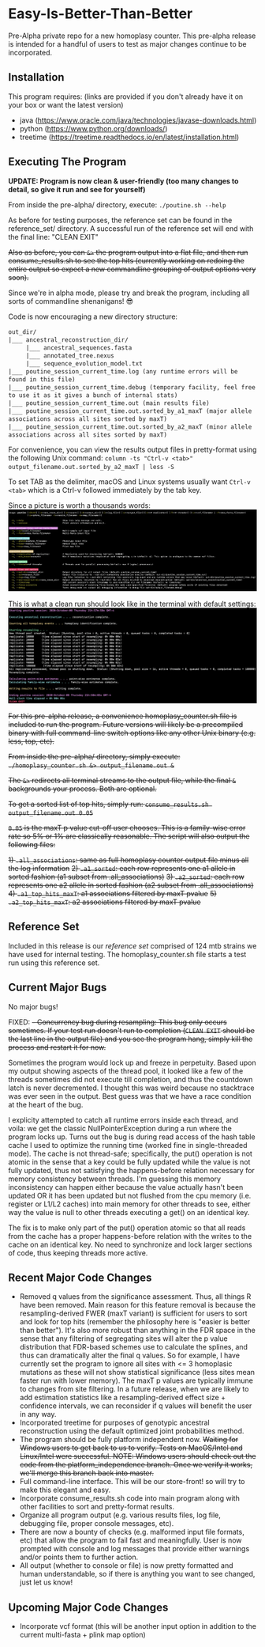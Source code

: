 # Easy-Is-Better-Than-Better
Pre-Alpha private repo for a new homoplasy counter.  This pre-alpha release is intended for a handful of users to test as major changes continue to be incorporated.



## Installation
This program requires: (links are provided if you don't already have it on your box or want the latest version)

- java (https://www.oracle.com/java/technologies/javase-downloads.html)
- python (https://www.python.org/downloads/)
- treetime (https://treetime.readthedocs.io/en/latest/installation.html)



## Executing The Program
**UPDATE:  Program is now clean & user-friendly (too many changes to detail, so give it run and see for yourself)**

From inside the pre-alpha/ directory, execute: `./poutine.sh --help`

As before for testing purposes, the reference set can be found in the reference_set/ directory.  A successful run of the reference set will end with the final line:  "CLEAN EXIT"

~~Also as before, you can `&>` the program output into a flat file, and then run consume_results.sh to see the top hits (currently working on redoing the entire output so expect a new commandline grouping of output options very soon).~~

Since we're in alpha mode, please try and break the program, including all sorts of commandline shenanigans! :sunglasses:

Code is now encouraging a new directory structure:

```
out_dir/
|___ ancestral_reconstruction_dir/
     |___ ancestral_sequences.fasta
     |___ annotated_tree.nexus
     |___ sequence_evolution_model.txt     
|___ poutine_session_current_time.log (any runtime errors will be found in this file)
|___ poutine_session_current_time.debug (temporary facility, feel free to use it as it gives a bunch of internal stats)
|___ poutine_session_current_time.out (main results file)
|___ poutine_session_current_time.out.sorted_by_a1_maxT (major allele associations across all sites sorted by maxT)
|___ poutine_session_current_time.out.sorted_by_a2_maxT (minor allele associations across all sites sorted by maxT)
```

For convenience, you can view the results output files in pretty-format using the following Unix command:
`column -ts "Ctrl-v <tab>" output_filename.out.sorted_by_a2_maxT | less -S`

To set TAB as the delimiter, macOS and Linux systems usually want `Ctrl-v <tab>` which is a Ctrl-v followed immediately by the tab key.

Since a picture is worth a thousands words:
![Image of new cli](https://github.com/Peter-Two-Point-O/Easy-Is-Better-Than-Better/blob/master/pre-alpha/images/poutine_cli_screenshot_2.png)

This is what a clean run should look like in the terminal with default settings:
![Image of new console updates](https://github.com/Peter-Two-Point-O/Easy-Is-Better-Than-Better/blob/master/pre-alpha/images/poutine_console_screenshot.png)

~~For this pre-alpha release, a convenience homoplasy_counter.sh file is included to run the program.  Future versions will likely be a precompiled binary with full command-line switch options like any other Unix binary (e.g. less, top, etc).~~

~~From inside the pre-alpha/ directory, simply execute: `./homoplasy_counter.sh &> output_filename.out &`~~

~~The `&>` redirects all terminal streams to the output file, while the final `&` backgrounds your process.  Both are optional.~~

~~To get a sorted list of top hits, simply run: `consume_results.sh output_filename.out 0.05`~~

~~`0.05` is the maxT p value cut-off user chooses.  This is a family-wise error rate so 5% or 1% are classically reasonable.  The script will also output the following files:~~

~~1)  `.all_associations`:  same as full homoplasy counter output file minus all the log information~~
~~2)  `.a1_sorted`:  each row represents one a1 allele in sorted fashion (a1 subset from .all_associations)~~
~~3)  `.a2_sorted`:  each row represents one a2 allele in sorted fashion (a2 subset from .all_associations)~~
~~4)  `.a1_top_hits_maxT`:  a1 associations filtered by maxT pvalue~~
~~5)  `.a2_top_hits_maxT`:  a2 associations filtered by maxT pvalue~~




## Reference Set
Included in this release is our *reference set* comprised of 124 mtb strains we have used for internal testing.  The homoplasy_counter.sh file starts a test run using this reference set.



## Current Major Bugs
No major bugs!

FIXED:  ~~- Concurrency bug during resampling:  This bug only occurs sometimes.  If your test run doesn't run to completion (`CLEAN EXIT` should be the last line in the output file) and you see the program hang, simply kill the process and restart it for now.~~

Sometimes the program would lock up and freeze in perpetuity.  Based upon my output showing aspects of the thread pool, it looked like a few of the threads sometimes did not execute till completion, and thus the countdown latch is never decremented.  I thought this was weird because no stacktrace was ever seen in the output.  Best guess was that we have a race condition at the heart of the bug.

I explicity attempted to catch all runtime errors inside each thread, and voila:  we get the classic NullPointerException during a run where the program locks up.  Turns out the bug is during read access of the hash table cache I used to optimize the running time (worked fine in single-threaded mode).  The cache is not thread-safe; specifically, the put() operation is not atomic in the sense that a key could be fully updated while the value is not fully updated, thus not satisfying the happens-before relation necessary for memory consistency between threads.  I'm guessing this memory inconsistency can happen either because the value actually hasn't been updated OR it has been updated but not flushed from the cpu memory (i.e. register or L1/L2 caches) into main memory for other threads to see, either way the value is null to other threads executing a get() on an identical key.

The fix is to make only part of the put() operation atomic so that all reads from the cache has a proper happens-before relation with the writes to the cache on an identical key.  No need to synchronize and lock larger sections of code, thus keeping threads more active.



## Recent Major Code Changes
- Removed q values from the significance assessment.  Thus, all things R have been removed.  Main reason for this feature removal is because the resampling-derived FWER (maxT variant) is sufficient for users to sort and look for top hits (remember the philosophy here is "easier is better than better").  It's also more robust than anything in the FDR space in the sense that any filtering of segregating sites will alter the p value distribution that FDR-based schemes use to calculate the splines, and thus can dramatically alter the final q values.  So for example, I have currently set the program to ignore all sites with <= 3 homoplasic mutations as these will not show statistical significance (less sites mean faster run with lower memory).  The maxT p values are typically immune to changes from site filtering.  In a future release, when we are likely to add estimation statistics like a resampling-derived effect size + confidence intervals, we can reconsider if q values will benefit the user in any way.
- Incorporated treetime for purposes of genotypic ancestral reconstruction using the default optimized joint probabilities method.
- The program should be fully platform independent now.  ~~Waiting for Windows users to get back to us to verify.  Tests on MacOS/Intel and Linux/Intel were successful.  NOTE:  Windows users should check out the code from the platform_independence branch.  Once we verify it works, we'll merge this branch back into master.~~
- Full command-line interface.  This will be our store-front! so will try to make this elegant and easy.
- Incorporate consume_results.sh code into main program along with other facilities to sort and pretty-format results.
- Organize all program output (e.g. various results files, log file, debugging file, proper console messages, etc).
- There are now a bounty of checks (e.g. malformed input file formats, etc) that allow the program to fail fast and meaningfully.  User is now prompted with console and log messages that provide either warnings and/or points them to further action.
- All output (whether to console or file) is now pretty formatted and human understandable, so if there is anything you want to see changed, just let us know!



## Upcoming Major Code Changes
- Incorporate vcf format (this will be another input option in addition to the current multi-fasta + plink map option)



